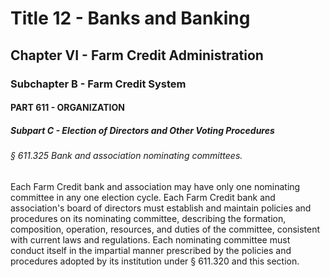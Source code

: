 
# Title 12 - Banks and Banking
## Chapter VI - Farm Credit Administration
### Subchapter B - Farm Credit System
#### PART 611 - ORGANIZATION
##### Subpart C - Election of Directors and Other Voting Procedures
###### § 611.325 Bank and association nominating committees.

Each Farm Credit bank and association may have only one nominating committee in any one election cycle. Each Farm Credit bank and association's board of directors must establish and maintain policies and procedures on its nominating committee, describing the formation, composition, operation, resources, and duties of the committee, consistent with current laws and regulations. Each nominating committee must conduct itself in the impartial manner prescribed by the policies and procedures adopted by its institution under § 611.320 and this section.

